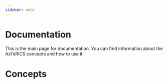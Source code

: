 ```yaml
---
sidebar: auto
---
```

# Documentation

This is the main page for documentation. You can find information about the AsTeRICS concepts and how to use it.

# Concepts

